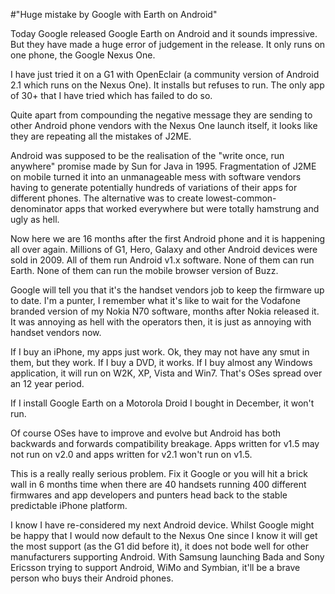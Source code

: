 #"Huge mistake by Google with Earth on Android"


 <p>Today Google released Google Earth on Android and it sounds impressive. But they have made a huge error of judgement in the release. It only runs on one phone, the Google Nexus One.&nbsp;</p>
<p>I have just tried it on a G1 with OpenEclair (a community version of Android 2.1 which runs on the Nexus One). It installs but refuses to run. The only app of 30+ that I have tried which has failed to do so.</p>
<p>Quite apart from compounding the negative message they are sending to other Android phone vendors with the Nexus One launch itself, it looks like they are repeating all the mistakes of J2ME.</p>
<p>Android was supposed to be the realisation of the "write once, run anywhere" promise made by Sun for Java in 1995. Fragmentation of J2ME on mobile turned it into an unmanageable mess with software vendors having to generate potentially hundreds of variations of their apps for different phones. The alternative was to create lowest-common-denominator apps that worked everywhere but were totally hamstrung and ugly as hell.</p>
<p>Now here we are 16 months after the first Android phone and it is happening all over again. Millions of G1, Hero, Galaxy and other Android devices were sold in 2009. All of them run Android v1.x software. None of them can run Earth. None of them can run the mobile browser version of Buzz.</p>
<p>Google will tell you that it's the handset vendors job to keep the firmware up to date. I'm a punter, I remember what it's like to wait for the Vodafone branded version of my Nokia N70 software, months after Nokia released it. It was annoying as hell with the operators then, it is just as annoying with handset vendors now.&nbsp;</p>
<p>If I buy an iPhone, my apps just work. Ok, they may not have any smut in them, but they work. If I buy a DVD, it works. If I buy almost any Windows application, it will run on W2K, XP, Vista and Win7. That's OSes spread over an 12 year period.&nbsp;</p>
<p>If I install Google Earth on a Motorola Droid I bought in December, it won't run.</p>
<p>Of course OSes have to improve and evolve but Android has both backwards and forwards&nbsp;compatibility&nbsp;breakage. Apps written for v1.5 may not run on v2.0 and apps written for v2.1 won't run on v1.5.</p>
<p>This is a really really serious problem. Fix it Google or you will hit a brick wall in 6 months time when there are 40 handsets running 400 different firmwares and app developers and punters head back to the stable predictable iPhone platform.</p>
<p>I know I have re-considered my next Android device. Whilst Google might be happy that I would now default to the Nexus One since I know it will get the most support (as the G1 did before it), it does not bode well for other manufacturers supporting Android. With Samsung launching Bada and Sony Ericsson trying to support Android, WiMo and Symbian, it'll be a brave person who buys their Android phones.</p>
<p>&nbsp;</p>
 